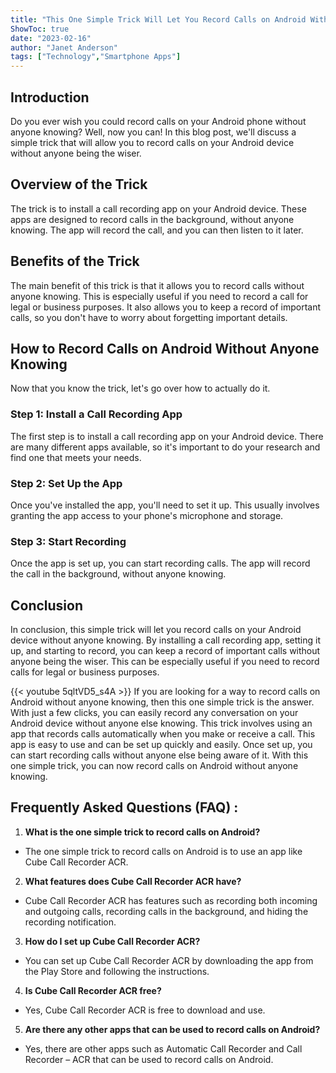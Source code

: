 ```yaml
---
title: "This One Simple Trick Will Let You Record Calls on Android Without Anyone Knowing!"
ShowToc: true 
date: "2023-02-16"
author: "Janet Anderson" 
tags: ["Technology","Smartphone Apps"]
---
```

## Introduction
Do you ever wish you could record calls on your Android phone without anyone knowing? Well, now you can! In this blog post, we'll discuss a simple trick that will allow you to record calls on your Android device without anyone being the wiser. 

## Overview of the Trick
The trick is to install a call recording app on your Android device. These apps are designed to record calls in the background, without anyone knowing. The app will record the call, and you can then listen to it later. 

## Benefits of the Trick
The main benefit of this trick is that it allows you to record calls without anyone knowing. This is especially useful if you need to record a call for legal or business purposes. It also allows you to keep a record of important calls, so you don't have to worry about forgetting important details. 

## How to Record Calls on Android Without Anyone Knowing
Now that you know the trick, let's go over how to actually do it. 

### Step 1: Install a Call Recording App
The first step is to install a call recording app on your Android device. There are many different apps available, so it's important to do your research and find one that meets your needs. 

### Step 2: Set Up the App
Once you've installed the app, you'll need to set it up. This usually involves granting the app access to your phone's microphone and storage. 

### Step 3: Start Recording
Once the app is set up, you can start recording calls. The app will record the call in the background, without anyone knowing. 

## Conclusion
In conclusion, this simple trick will let you record calls on your Android device without anyone knowing. By installing a call recording app, setting it up, and starting to record, you can keep a record of important calls without anyone being the wiser. This can be especially useful if you need to record calls for legal or business purposes.

{{< youtube 5qltVD5_s4A >}} 
If you are looking for a way to record calls on Android without anyone knowing, then this one simple trick is the answer. With just a few clicks, you can easily record any conversation on your Android device without anyone else knowing. This trick involves using an app that records calls automatically when you make or receive a call. This app is easy to use and can be set up quickly and easily. Once set up, you can start recording calls without anyone else being aware of it. With this one simple trick, you can now record calls on Android without anyone knowing.

## Frequently Asked Questions (FAQ) :
1. **What is the one simple trick to record calls on Android?** 
- The one simple trick to record calls on Android is to use an app like Cube Call Recorder ACR.

2. **What features does Cube Call Recorder ACR have?** 
- Cube Call Recorder ACR has features such as recording both incoming and outgoing calls, recording calls in the background, and hiding the recording notification.

3. **How do I set up Cube Call Recorder ACR?** 
- You can set up Cube Call Recorder ACR by downloading the app from the Play Store and following the instructions.

4. **Is Cube Call Recorder ACR free?** 
- Yes, Cube Call Recorder ACR is free to download and use.

5. **Are there any other apps that can be used to record calls on Android?** 
- Yes, there are other apps such as Automatic Call Recorder and Call Recorder – ACR that can be used to record calls on Android.



